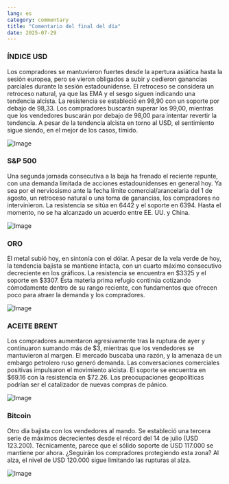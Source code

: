 ```yaml
---
lang: es
category: commentary
title: "Comentario del final del día"
date: 2025-07-29
---
```


### ÍNDICE USD

Los compradores se mantuvieron fuertes desde la apertura asiática hasta la sesión europea, pero se vieron obligados a subir y cedieron ganancias parciales durante la sesión estadounidense. El retroceso se considera un retroceso natural, ya que las EMA y el sesgo siguen indicando una tendencia alcista. La resistencia se estableció en 98,90 con un soporte por debajo de 98,33. Los compradores buscarán superar los 99,00, mientras que los vendedores buscarán por debajo de 98,00 para intentar revertir la tendencia. A pesar de la tendencia alcista en torno al USD, el sentimiento sigue siendo, en el mejor de los casos, tímido.

![Image](https://markleighedu.github.io/img/Jul-2025/29-Jul-2025/usdindex.jpg)

### S&P 500

Una segunda jornada consecutiva a la baja ha frenado el reciente repunte, con una demanda limitada de acciones estadounidenses en general hoy. Ya sea por el nerviosismo ante la fecha límite comercial/arancelaria del 1 de agosto, un retroceso natural o una toma de ganancias, los compradores no intervinieron. La resistencia se sitúa en 6442 y el soporte en 6394. Hasta el momento, no se ha alcanzado un acuerdo entre EE. UU. y China.

![Image](https://markleighedu.github.io/img/Jul-2025/29-Jul-2025/sp500.jpg)

### ORO

El metal subió hoy, en sintonía con el dólar. A pesar de la vela verde de hoy, la tendencia bajista se mantiene intacta, con un cuarto máximo consecutivo decreciente en los gráficos. La resistencia se encuentra en $3325 y el soporte en $3307. Esta materia prima refugio continúa cotizando cómodamente dentro de su rango reciente, con fundamentos que ofrecen poco para atraer la demanda y los compradores.

![Image](https://markleighedu.github.io/img/Jul-2025/29-Jul-2025/gold.jpg)

### ACEITE BRENT

Los compradores aumentaron agresivamente tras la ruptura de ayer y continuaron sumando más de $3, mientras que los vendedores se mantuvieron al margen. El mercado buscaba una razón, y la amenaza de un embargo petrolero ruso generó demanda. Las conversaciones comerciales positivas impulsaron el movimiento alcista. El soporte se encuentra en $69.16 con la resistencia en $72.26. Las preocupaciones geopolíticas podrían ser el catalizador de nuevas compras de pánico.

![Image](https://markleighedu.github.io/img/Jul-2025/29-Jul-2025/brentoil.jpg)

### Bitcoin

Otro día bajista con los vendedores al mando. Se estableció una tercera serie de máximos decrecientes desde el récord del 14 de julio (USD 123.200). Técnicamente, parece que el sólido soporte de USD 117.000 se mantiene por ahora. ¿Seguirán los compradores protegiendo esta zona? Al alza, el nivel de USD 120.000 sigue limitando las rupturas al alza.

![Image](https://markleighedu.github.io/img/Jul-2025/29-Jul-2025/bitcoin.jpg)

